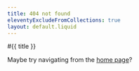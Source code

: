 ```yaml
---
title: 404 not found
eleventyExcludeFromCollections: true
layout: default.liquid
---
```

#{{ title }}

Maybe try navigating from the [home page](/)?